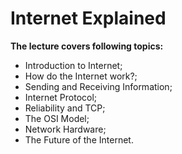# Internet Explained

**The lecture covers following topics:**

- Introduction to Internet;
- How do the Internet work?;
- Sending and Receiving Information;
- Internet Protocol;
- Reliability and TCP;
- The OSI Model;
- Network Hardware;
- The Future of the Internet.